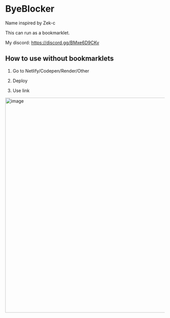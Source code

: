 # ByeBlocker

Name inspired by Zek-c

This can run as a bookmarklet.

My discord: 
https://discord.gg/BMxe6D9CKv

## How to use without bookmarklets

1. Go to Netlify/Codepen/Render/Other 

2. Deploy

3. Use link

<img width="677" alt="image" src="https://github.com/Tacogamerman/ByeBlocker/assets/119009502/aebfcb59-4fc1-4d8b-bb19-527d16176458">
